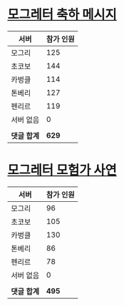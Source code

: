# [모그레터 축하 메시지](./Event250701_v7_2_10th_moogleletter0.md)

|서버|참가 인원|
|-|-|
|모그리|125|
|초코보|144|
|카벙클|114|
|톤베리|127|
|펜리르|119|
|서버 없음|0|
|||
|**댓글 합계**|**629**|


# [모그레터 모험가 사연](./Event250701_v7_2_10th_moogleletter1.md)

|서버|참가 인원|
|-|-|
|모그리|96|
|초코보|105|
|카벙클|130|
|톤베리|86|
|펜리르|78|
|서버 없음|0|
|||
|**댓글 합계**|**495**|



